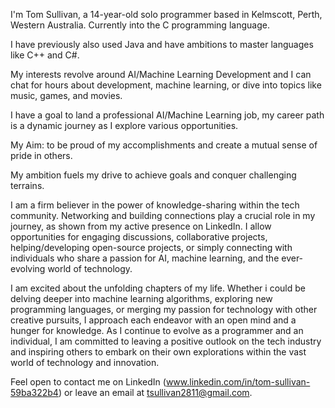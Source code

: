 I'm Tom Sullivan, a 14-year-old solo programmer based in Kelmscott, Perth, Western Australia. Currently into the C programming language.

I have previously also used Java and have ambitions to master languages like C++ and C#.

My interests revolve around AI/Machine Learning Development and I can chat for hours about development, machine learning, or dive into topics like music, games, and movies.

I have a goal to land a professional AI/Machine Learning job, my career path is a dynamic journey as I explore various opportunities. 

My Aim: to be proud of my accomplishments and create a mutual sense of pride in others.

My ambition fuels my drive to achieve goals and conquer challenging terrains. 

I am a firm believer in the power of knowledge-sharing within the tech community. Networking and building connections play a crucial role in my journey, as shown from my active presence on LinkedIn. I allow opportunities for engaging discussions, collaborative projects, helping/developing open-source projects, or simply connecting with individuals who share a passion for AI, machine learning, and the ever-evolving world of technology. 

I am excited about the unfolding chapters of my life. Whether i could be delving deeper into machine learning algorithms, exploring new programming languages, or merging my passion for technology with other creative pursuits, I approach each endeavor with an open mind and a hunger for knowledge. As I continue to evolve as a programmer and an individual, I am committed to leaving a positive outlook on the tech industry and inspiring others to embark on their own explorations within the vast world of technology and innovation.

Feel open to contact me on LinkedIn (www.linkedin.com/in/tom-sullivan-59ba322b4) or leave an email at tsullivan2811@gmail.com.
